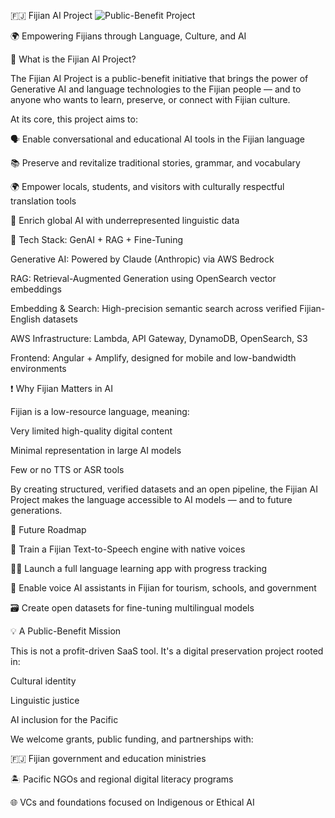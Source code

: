 🇫🇯 Fijian AI Project
![Public-Benefit Project](https://img.shields.io/badge/public--benefit-Fijian%20AI-blueviolet)

🌍 Empowering Fijians through Language, Culture, and AI

🧠 What is the Fijian AI Project?

The Fijian AI Project is a public-benefit initiative that brings the power of Generative AI and language technologies to the Fijian people — and to anyone who wants to learn, preserve, or connect with Fijian culture.

At its core, this project aims to:

🗣️ Enable conversational and educational AI tools in the Fijian language

📚 Preserve and revitalize traditional stories, grammar, and vocabulary

🌍 Empower locals, students, and visitors with culturally respectful translation tools

🧠 Enrich global AI with underrepresented linguistic data

🔧 Tech Stack: GenAI + RAG + Fine-Tuning

Generative AI: Powered by Claude (Anthropic) via AWS Bedrock

RAG: Retrieval-Augmented Generation using OpenSearch vector embeddings

Embedding & Search: High-precision semantic search across verified Fijian-English datasets

AWS Infrastructure: Lambda, API Gateway, DynamoDB, OpenSearch, S3

Frontend: Angular + Amplify, designed for mobile and low-bandwidth environments

❗ Why Fijian Matters in AI

Fijian is a low-resource language, meaning:

Very limited high-quality digital content

Minimal representation in large AI models

Few or no TTS or ASR tools

By creating structured, verified datasets and an open pipeline, the Fijian AI Project makes the language accessible to AI models — and to future generations.

🚀 Future Roadmap

🎤 Train a Fijian Text-to-Speech engine with native voices

🧑‍🏫 Launch a full language learning app with progress tracking

🧭 Enable voice AI assistants in Fijian for tourism, schools, and government

🗃️ Create open datasets for fine-tuning multilingual models

💡 A Public-Benefit Mission

This is not a profit-driven SaaS tool. It's a digital preservation project rooted in:

Cultural identity

Linguistic justice

AI inclusion for the Pacific

We welcome grants, public funding, and partnerships with:

🇫🇯 Fijian government and education ministries

🏝️ Pacific NGOs and regional digital literacy programs

🌐 VCs and foundations focused on Indigenous or Ethical AI